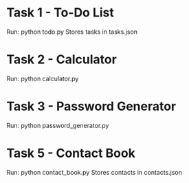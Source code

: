 # Task 1 - To-Do List
Run: python todo.py
Stores tasks in tasks.json

# Task 2 - Calculator
Run: python calculator.py

# Task 3 - Password Generator
Run: python password_generator.py

# Task 5 - Contact Book
Run: python contact_book.py
Stores contacts in contacts.json

